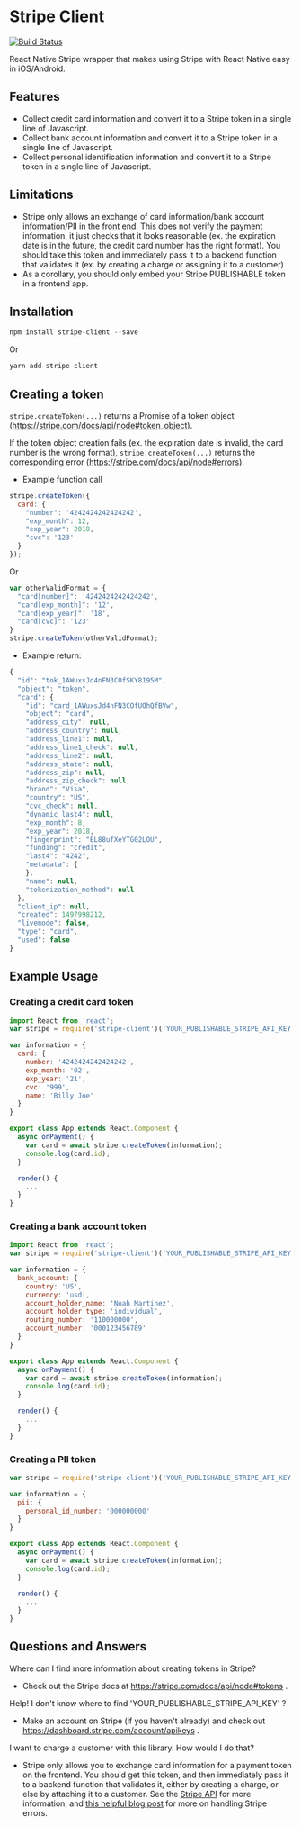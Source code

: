 # Stripe Client
[![Build Status](https://travis-ci.org/expo/stripe-expo.svg?branch=master)](https://travis-ci.org/expo/stripe-expo)

React Native Stripe wrapper that makes using Stripe with React Native easy in iOS/Android.

## Features

- Collect credit card information and convert it to a Stripe token in a single line of Javascript.
- Collect bank account information and convert it to a Stripe token in a single line of Javascript.
- Collect personal identification information and convert it to a Stripe token in a single line of Javascript.

## Limitations

- Stripe only allows an exchange of card information/bank account information/PII in the front end. This does not verify the payment information, it just checks that it looks reasonable (ex. the expiration date is in the future, the credit card number has the right format). You should take this token and immediately pass it to a backend function that validates it (ex. by creating a charge or assigning it to a customer)
- As a corollary, you should only embed your Stripe PUBLISHABLE token in a frontend app.

## Installation

```javascript
npm install stripe-client --save
```
Or
```javascript
yarn add stripe-client
```

## Creating a token

`stripe.createToken(...)` returns a Promise of a token object (https://stripe.com/docs/api/node#token_object).

If the token object creation fails (ex. the expiration date is invalid, the card number is the wrong format), `stripe.createToken(...)` returns the corresponding error (https://stripe.com/docs/api/node#errors).

- Example function call
```javascript
stripe.createToken({
  card: {
    "number": '4242424242424242',
    "exp_month": 12,
    "exp_year": 2018,
    "cvc": '123'
  }
});
```
Or
```javascript
var otherValidFormat = {
  "card[number]": '4242424242424242',
  "card[exp_month]": '12',
  "card[exp_year]": '18',
  "card[cvc]": '123'
}
stripe.createToken(otherValidFormat);
```
- Example return:
```javascript
{
  "id": "tok_1AWuxsJd4nFN3COfSKY8195M",
  "object": "token",
  "card": {
    "id": "card_1AWuxsJd4nFN3COfUOhQfBVw",
    "object": "card",
    "address_city": null,
    "address_country": null,
    "address_line1": null,
    "address_line1_check": null,
    "address_line2": null,
    "address_state": null,
    "address_zip": null,
    "address_zip_check": null,
    "brand": "Visa",
    "country": "US",
    "cvc_check": null,
    "dynamic_last4": null,
    "exp_month": 8,
    "exp_year": 2018,
    "fingerprint": "EL88ufXeYTG02LOU",
    "funding": "credit",
    "last4": "4242",
    "metadata": {
    },
    "name": null,
    "tokenization_method": null
  },
  "client_ip": null,
  "created": 1497998212,
  "livemode": false,
  "type": "card",
  "used": false
}
```
## Example Usage

### Creating a credit card token
```javascript
import React from 'react';
var stripe = require('stripe-client')('YOUR_PUBLISHABLE_STRIPE_API_KEY');

var information = {
  card: {
    number: '4242424242424242',
    exp_month: '02',
    exp_year: '21',
    cvc: '999',
    name: 'Billy Joe'
  }
}

export class App extends React.Component {
  async onPayment() {
    var card = await stripe.createToken(information);
    console.log(card.id);
  }

  render() {
    ...
  }
}
```
### Creating a bank account token
```javascript
import React from 'react';
var stripe = require('stripe-client')('YOUR_PUBLISHABLE_STRIPE_API_KEY');

var information = {
  bank_account: {
    country: 'US',
    currency: 'usd',
    account_holder_name: 'Noah Martinez',
    account_holder_type: 'individual',
    routing_number: '110000000',
    account_number: '000123456789'
  }
}

export class App extends React.Component {
  async onPayment() {
    var card = await stripe.createToken(information);
    console.log(card.id);
  }

  render() {
    ...
  }
}
```
### Creating a PII token
```javascript
var stripe = require('stripe-client')('YOUR_PUBLISHABLE_STRIPE_API_KEY');

var information = {
  pii: {
    personal_id_number: '000000000'
  }
}

export class App extends React.Component {
  async onPayment() {
    var card = await stripe.createToken(information);
    console.log(card.id);
  }

  render() {
    ...
  }
}
```
## Questions and Answers

Where can I find more information about creating tokens in Stripe?
- Check out the Stripe docs at https://stripe.com/docs/api/node#tokens .

Help! I don't know where to find 'YOUR_PUBLISHABLE_STRIPE_API_KEY' ?
- Make an account on Stripe (if you haven't already) and check out https://dashboard.stripe.com/account/apikeys .

I want to charge a customer with this library. How would I do that?
- Stripe only allows you to exchange card information for a payment token on the frontend. You should get this token, and then immediately pass it to a backend function that validates it, either by creating a charge, or else by attaching it to a customer. See the [Stripe API](https://stripe.com/docs/api) for more information, and [this helpful blog post](http://www.larryullman.com/2013/01/30/handling-stripe-errors/) for more on handling Stripe errors.
